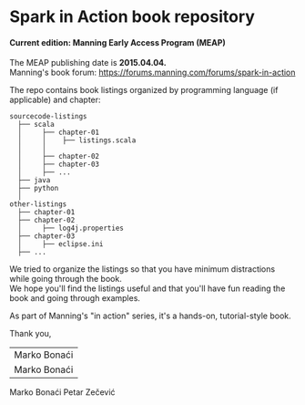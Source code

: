 # Spark in Action book repository
#### Current edition: Manning Early Access Program (MEAP)

The MEAP publishing date is **2015.04.04.**  
Manning's book forum: https://forums.manning.com/forums/spark-in-action

The repo contains book listings organized by programming language (if applicable) and chapter:

```
sourcecode-listings
  ├── scala
  │     ├── chapter-01
  │     │    ├── listings.scala
  │     │
  │     ├── chapter-02
  │     ├── chapter-03
  │     ├── ...
  ├── java
  ├── python
  │
other-listings
  ├── chapter-01
  ├── chapter-02
  │     ├── log4j.properties
  ├── chapter-03
  │     ├── eclipse.ini
  ├── ...

```

We tried to organize the listings so that you have minimum distractions while going through the book.  
We hope you'll find the listings useful and that you'll have fun reading the book and going through examples.  

As part of Manning's "in action" series, it's a hands-on, tutorial-style book.

Thank you,  
<table>
  <tr>
      <td>Marko Bonaći</td>
  </tr>
  <tr>
      <td>Marko Bonaći</td>
  </tr>
</table>

Marko Bonaći    Petar Zečević
